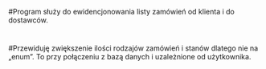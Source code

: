 #Program służy do ewidencjonowania listy zamówień od klienta i do dostawców.
#
#
#Przewiduję zwiększenie ilości rodzajów zamówień i stanów dlatego nie na „enum”. To przy połączeniu z bazą danych i uzależnione od użytkownika.
